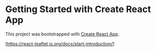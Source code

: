 # Getting Started with Create React App

This project was bootstrapped with [Create React App](https://github.com/facebook/create-react-app).


[https://react-leaflet.js.org/docs/start-introduction/]
